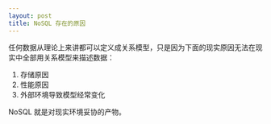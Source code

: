 ```yaml
---
layout: post
title: NoSQL 存在的原因
---
```

任何数据从理论上来讲都可以定义成关系模型，只是因为下面的现实原因无法在现实中全部用关系模型来描述数据：

1. 存储原因
2. 性能原因
3. 外部环境导致模型经常变化

NoSQL 就是对现实环境妥协的产物。

